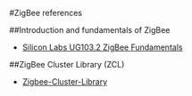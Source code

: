 #ZigBee references

##Introduction and fundamentals of ZigBee
- [Silicon Labs UG103.2 ZigBee Fundamentals](https://www.silabs.com/documents/public/user-guides/ug103-02-fundamentals-zigbee.pdf)


##ZigBee Cluster Library (ZCL)


- [Zigbee-Cluster-Library](https://zigbeealliance.org/wp-content/uploads/2021/10/07-5123-08-Zigbee-Cluster-Library.pdf)

